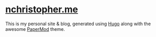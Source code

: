 # [nchristopher.me](https://nchristopher.me)

This is my personal site & blog, generated using [Hugo](https://gohugo.io) along with the awesome [PaperMod](https://github.com/adityatelange/hugo-PaperMod) theme.
